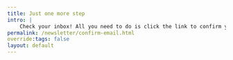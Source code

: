 ```yaml
---
title: Just one more step
intro: |
    Check your inbox! All you need to do is click the link to confirm your email and you’re done.
permalink: /newsletter/confirm-email.html
override:tags: false
layout: default
---
```

